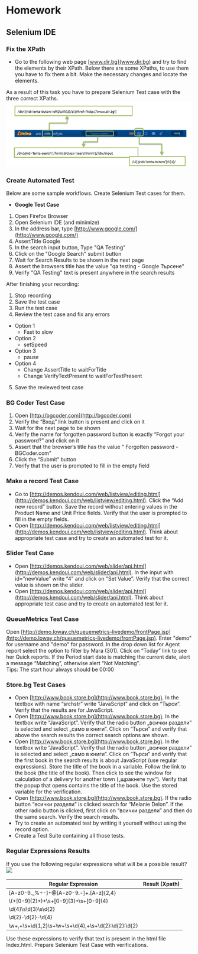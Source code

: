 # Homework
## Selenium IDE
### Fix the XPath

 * Go to the following web page [www.dir.bg](www.dir.bg) and try to find the elements by their XPath.
Below there are some XPaths, to use them you have to fix them a bit. Make the necessary changes and locate the elements.

As a result of this task you have to prepare Selenium Test case with the three correct XPaths.
</br>
<img src="images/fixTheXPath.png" />

### Create Automated Test
Below are some sample workflows. Create Selenium Test cases for them.

* **Google Test Case**
1.	Open Firefox Browser 
2.	Open Selenium IDE (and minimize)
3.	In the address bar, type [http://www.google.com/](http://www.google.com/)
4.	AssertTitle Google 
5.	In the search input button, Type "QA Testing" 
6.	Click on the "Google Search" submit button 
7.	Wait for Search Results to be shown in the next page 
8.	Assert the browsers title has the value "qa testing - Google Търсене" 
9.	Verify "QA Testing" text is present anywhere in the search results

After finishing your recording: 
1.	Stop recording 
2.	Save the test case 
3.	Run the test case 
4.	Review the test case and fix any errors 
* Option 1
	* Fast to slow 
* Option 2 
	* setSpeed 
* Option 3 
	* pause 
* Option 4 
	* Change AssertTitle to waitForTitle 
	* Change VerifyTextPresent to waitForTextPresent 
5.	Save the reviewed test case 

### **BG Coder Test Case**
1.	Open [http://bgcoder.com](http://bgcoder.com)
2.	Verify the “Вход” link button is present and click on it
3.	Wait for the next page to be shown
4.	Verify the name for forgotten password button is exactly “Forgot your password?” and click on it
5.	Assert that the browser’s title has the value " Forgotten password - BGCoder.com"
6.	Click the “Submit“ button
7.	Verify that the user is prompted to fill in the empty field

### **Make a record Test Case**
* Go to [http://demos.kendoui.com/web/listview/editing.html](http://demos.kendoui.com/web/listview/editing.html). Click the “Add new record” button. Save the record without entering values in the Product Name and Unit Price fields. Verify that the user is prompted to fill in the empty fields.
* Open [http://demos.kendoui.com/web/listview/editing.html](http://demos.kendoui.com/web/listview/editing.html). Think about appropriate test case and try to create an automated test for it.

### **Slider Test Case**
* Open [http://demos.kendoui.com/web/slider/api.html](http://demos.kendoui.com/web/slider/api.html). In the input with id=”newValue” write “4” and click on “Set Value”. Verify that the correct value is shown on the slider.
* Open [http://demos.kendoui.com/web/slider/api.html](http://demos.kendoui.com/web/slider/api.html). Think about appropriate test case and try to create an automated test for it.

### **QueueMetrics Test Case**
Open [http://demo.loway.ch/queuemetrics-livedemo/frontPage.jsp](http://demo.loway.ch/queuemetrics-livedemo/frontPage.jsp). Enter "demo" for username and "demo" for password. In the drop down list for Agent report select the option to filter by Mara (301). Click on “Today” link to see her Quick reports. If the Period start date is matching the current date, alert a message “Matching”, otherwise alert “Not Matching”.
</br>
Tips: The start hour always should be 00:00 

### **Store.bg Test Cases**
* Open [http://www.book.store.bg](http://www.book.store.bg). In the textbox with name “srchstr” write “JavaScript” and click on “Търси”. Verify that the results are for JavaScript.
* Open [http://www.book.store.bg](http://www.book.store.bg). In the textbox write “JavaScript”. Verify that the radio button „всички раздели” is selected and select „само в книги“. Click on “Търси” and verify that above the search results the correct search options are shown.
* Open [http://www.book.store.bg](http://www.book.store.bg). In the textbox write “JavaScript”. Verify that the radio button „всички раздели” is selected and select „само в книги“. Click on “Търси” and verify that the first book in the search results is about JavaScript (use regular expressions). Store the title of the book in a variable. Follow the link to the book (the title of the book). Then click to see the window for calculation of a delivery for another town („щракнете тук“). Verify that the popup that opens contains the title of the book. Use the stored variable for the verification.
* Open [http://www.book.store.bg](http://www.book.store.bg). If the radio button “всички раздели” is clicked search for “Melanie Delon”. If the other radio button is clicked, first click on “всички раздели” and then do the same search. Verify the search results.
* Try to create an automated test by writing it yourself without using the record option.
* Create a Test Suite containing all those tests.


### Regular Expressions Results
If you use the following regular expressions what will be a possible result?
</br>
<img class="slide-image" src="imgs/regExp.jpg" />

 Regular Expression | Result (Xpath)|
| ------------- |:-------------:|
| [A-z0-9._%+-]+@[A-z0-9.-]+\.[A-z]{2,4} ||
|\\(+[0-9]{2}+\)+\s+[0-9]{3}+\s+[0-9]{4}||
|\d{4}\s\d{3}\s\d{2} ||
| \d{2}-\d{2}-\d{4} ||
| \w+\,+\s+\d{1,2}\s+\w+\s+\d{4}\,+\s+\d{2}\:\d{2}\:\d{2} ||

Use these expressions to verify that text is present in the html file Index.html. Prepare Selenium Test Case with verifications.



